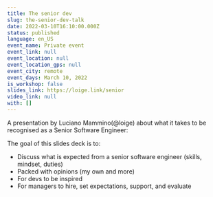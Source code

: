 ```yaml
---
title: The senior dev
slug: the-senior-dev-talk
date: 2022-03-10T16:10:00.000Z
status: published
language: en_US
event_name: Private event
event_link: null
event_location: null
event_location_gps: null
event_city: remote
event_days: March 10, 2022
is_workshop: false
slides_link: https://loige.link/senior
video_link: null
with: []
---
```


A presentation by Luciano Mammino(@loige) about what it takes to be recognised as a Senior Software Engineer:

The goal of this slides deck is to:

- Discuss what is expected from a senior software engineer (skills, mindset, duties)
- Packed with opinions (my own and more)
- For devs to be inspired
- For managers to hire, set expectations, support, and evaluate
